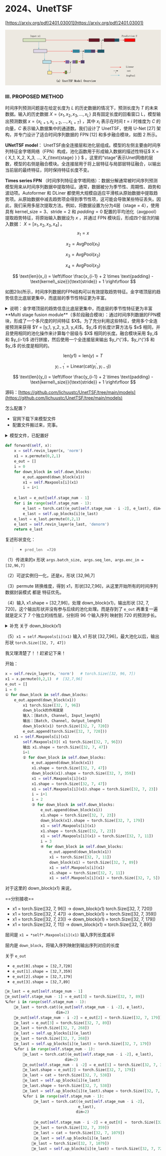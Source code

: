 # 2024、UnetTSF

[https://arxiv.org/pdf/2401.03001](https://arxiv.org/pdf/2401.03001)

![image-20250408085427055](images/image-20250408085427055.png) 

### III. PROPOSED METHOD

时间序列预测问题是在给定长度为 $L$ 的历史数据的情况下，预测长度为 $T$ 的未来数据。输入的历史数据 $X = \{x_1, x_2, x_3, \ldots, x_L\}$  具有固定长度的回看窗口 L，模型输出预测数据  $x = \{x_{L+1}, x_{L+2}, \ldots, x_{L+T}\}$ ，其中  $x_i$ 表示在时间  $t = i$  时维度为 $C$ 的向量，$C$ 表示输入数据集中的通道数。我们设计了 UnetTSF，使用 U-Net [27] 架构，并专门设计了适合时间序列数据的 FPN [12] 和多步融合模块，如图 2 所示。

**UNetTSF model**： UnetTSF由全连接层和池化层组成。模型的左侧主要由时间序列特征金字塔网络（FPN）构成，池化函数用于形成输入数据的描述性特征$ X = \{ X_1, X_2, X_3, ..., X_{\text{stage} } \} $  。这里的“stage”表示Unet网络的层数，模型的右侧是融合模块。全连接层用于将上层特征与局部层特征融合，以输出当前层的最终特征，同时保持特征长度不变。

**Times series FPN** （时间序列特征金字塔网络）：数据分解通常被时间序列预测模型用来从时间序列数据中提取特征。通常，数据被分为季节性、周期性、趋势和波动项。Autoformer 和 DLiner 都使用大规模自适应平滑核从原始数据中提取趋势项。从原始数据中减去趋势项会得到季节性项，这可能会导致某些特征丢失。因此，我们采用多层次提取方法。例如，将数据设置为分为4层（$\text{stage = 4}$），使用具有 $\text{kernel\_size} = 3$、$\text{stride} = 2$ 和 $padding = 0$ 配置的平均池化（$\text{avgpool}$）提取趋势特征，将原始输入数据设为 $x$ ，并通过 $\text{FPN}$ 模块后，形成四个层次的输入数据： $X = [x_1, x_2, x_3, x_4]$ 。
$$
x_1 = x
$$

$$
x_2 = \text{AvgPool}(x_1)
$$

$$
x_3 = \text{AvgPool}(x_2)
$$

$$
x_4 = \text{AvgPool}(x_3)
$$

$$
\text{len}(x_i) = \left\lfloor \frac{x_{i-1} + 2 \times \text{padding} - \text{kernel\_size}}{\text{stride}} + 1 \right\rfloor
$$

如图2(b)所示，时间序列数据的FPN结构可以有效提取趋势特征。金字塔顶层的趋势信息比底层更集中，而底层的季节性特征更为丰富。

<details>
<summary>说明：金字塔顶层的趋势信息比底层更集中，而底层的季节性特征更为丰富</summary>
<p>
首先，关于顶层和底层：底层靠近输入端，序列长度长，所谓的分辨率高
顶层靠近输出端，序列长度短，所谓的分辨率低
其次，关于池化操作在时间序列中的使用，相当于每次丢掉了趋势信息，最顶层的特征最抽象，保留了全局信息和波动信息
需要注意，池化是池化掉了长期趋势信息，尤其是大核池化提取 trend，比如 Autoformer
- 平均池化：会平滑短期波动，部分保留季节性模式的大致形状，尤其是当季节周期远大于池化窗口大小时
- 最大池化会保留显著峰值，这些峰值通常是季节性模式的关键特征
</p>
</details>
**Multi stage fusion module**（多阶段融合模块）：通过时间序列数据的FPN模块，形成了一个多尺度的时间特征 $X$。为了充分利用这些特征，使用多个全连接预测来获得 $Y = [y_1, y_2, y_3, y_4]$。$y_i$ 的长度计算方法与 $x$ 相同，并且使用相同的池化操作来计算每个层级与 $X$ 相同的长度。融合模块采用 $y_i$  和 $y_{i-1}$ 进行拼接，然后使用一个全连接层来输出 $y_i^{'}$，$y_i^{'}$ 和  $y_i$ 的长度是相同的。

$$
\text{len}(y1) = \text{len}(y) = T
$$

$$
y_{i-1}^{'} = \text{Linear}(\text{cat}(y_i^{'}, y_{i-1}))
$$

$$
\text{len}(y_i) = \left\lfloor \frac{y_{i-1} + 2 \times \text{padding} - \text{kernel\_size}}{\text{stride}} + 1 \right\rfloor
$$

源码：[https://github.com/lichuustc/UnetTSF/tree/main/models](https://github.com/lichuustc/UnetTSF/tree/main/models)

怎么配置？

- 官网下载下来模型文件
- 配置文件搬过来，完事。

<details>
<summary>模型文件，已配置好</summary>
<p>

```python
import torch
import torch.nn as nn
import torch.nn.functional as F
import numpy as np
from layers.RevIN import RevIN
import custom_repr
class moving_avg(nn.Module):
    """
    Moving average block to highlight the trend of time series
    """
    def __init__(self, kernel_size, stride):
        super(moving_avg, self).__init__()
        self.kernel_size = kernel_size
        self.avg = nn.AvgPool1d(kernel_size=kernel_size, stride=stride, padding=0)

    def forward(self, x):
        # padding on the both ends of time series
        front = x[:, 0:1, :].repeat(1, (self.kernel_size - 1) // 2, 1)
        end = x[:, -1:, :].repeat(1, (self.kernel_size - 1) // 2, 1)
        x = torch.cat([front, x, end], dim=1)
        x = self.avg(x.permute(0, 2, 1))
        x = x.permute(0, 2, 1)
        return x


class series_decomp(nn.Module):
    """
    Series decomposition block
    """
    def __init__(self, kernel_size):
        super(series_decomp, self).__init__()
        self.moving_avg = moving_avg(kernel_size, stride=1)

    def forward(self, x):
        moving_mean = self.moving_avg(x)
        res = x - moving_mean
        return res, moving_mean

class block_model(nn.Module):
    """
    Decomposition-Linear
    """
    def __init__(self, input_channels, input_len, out_len, individual):
        super(block_model, self).__init__()
        self.channels = input_channels
        self.input_len = input_len
        self.out_len = out_len
        self.individual = individual

        if self.individual:
            self.Linear_channel = nn.ModuleList()
            
            for i in range(self.channels):
                self.Linear_channel.append(nn.Linear(self.input_len, self.out_len))
        else:
            self.Linear_channel = nn.Linear(self.input_len, self.out_len)
        self.ln = nn.LayerNorm(out_len)
        self.relu = nn.ReLU(inplace=True)

    def forward(self, x):
        # x: [Batch, Input length, Channel]
        if self.individual:
            output = torch.zeros([x.size(0),x.size(1),self.out_len],dtype=x.dtype).to(x.device)
            for i in range(self.channels):
                output[:,i,:] = self.Linear_channel[i](x[:,i,:])
        else:
            output = self.Linear_channel(x)
        #output = self.ln(output)
        #output = self.relu(output)
        return output # [Batch, Channel, Output length]


class Model(nn.Module):
    def __init__(self, configs):
        super(Model, self).__init__()

        self.input_channels = configs.enc_in
        self.input_len = configs.seq_len
        self.out_len = configs.pred_len
        self.individual = configs.individual
        # 下采样设定
        self.stage_num = configs.stage_num
        self.stage_pool_kernel = configs.stage_pool_kernel
        self.stage_pool_stride = configs.stage_pool_stride
        self.stage_pool_padding = configs.stage_pool_padding

        self.revin_layer = RevIN(self.input_channels, affine=True, subtract_last=False)
        
        len_in = self.input_len
        len_out = self.out_len
        down_in = [len_in]
        down_out = [len_out]
        i = 0
        while i < self.stage_num - 1:
            linear_in = int((len_in + 2 * self.stage_pool_padding - self.stage_pool_kernel)/self.stage_pool_stride + 1 )
            linear_out = int((len_out + 2 * self.stage_pool_padding - self.stage_pool_kernel)/self.stage_pool_stride + 1 )
            down_in.append(linear_in)
            down_out.append(linear_out)
            len_in = linear_in
            len_out = linear_out
            i = i + 1

        # 最大池化层
        self.Maxpools = nn.ModuleList() 
        # 左边特征提取层
        self.down_blocks = nn.ModuleList()
        for in_len,out_len in zip(down_in,down_out):
            self.down_blocks.append(block_model(self.input_channels, in_len, out_len, self.individual))
            self.Maxpools.append(nn.AvgPool1d(kernel_size=self.stage_pool_kernel, stride=self.stage_pool_stride, padding=self.stage_pool_padding))
        
        # 右边特征融合层
        self.up_blocks = nn.ModuleList()
        len_down_out = len(down_out)
        for i in range(len_down_out -1):
            print(len_down_out, len_down_out - i -1, len_down_out - i - 2)
            in_len = down_out[len_down_out - i - 1] + down_out[len_down_out - i - 2]
            out_len = down_out[len_down_out - i - 2]
            self.up_blocks.append(block_model(self.input_channels, in_len, out_len, self.individual))
        
        #self.linear_out = nn.Linear(self.out_len * 2, self.out_len)

    def forward(self, x):
        x = self.revin_layer(x, 'norm')
        x1 = x.permute(0,2,1)
        e_out = []
        i = 0
        for down_block in self.down_blocks:
            e_out.append(down_block(x1))
            x1 = self.Maxpools[i](x1)
            i = i+1

        e_last = e_out[self.stage_num - 1]
        for i in range(self.stage_num - 1):
            e_last = torch.cat((e_out[self.stage_num - i -2], e_last), dim=2)
            e_last = self.up_blocks[i](e_last)
        e_last = e_last.permute(0,2,1)
        e_last = self.revin_layer(e_last, 'denorm')
        return e_last

import argparse
import os
import torch
import random
import numpy as np

parser = argparse.ArgumentParser(description='Autoformer & Transformer family for Time Series Forecasting')

# random seed
parser.add_argument('--random_seed', type=int, default=2021, help='random seed')

# basic config
parser.add_argument('--is_training', type=int, required=False, default=1, help='status')
parser.add_argument('--model_id', type=str, required=False, default='test', help='model id')
parser.add_argument('--model', type=str, required=False, default='Transformer',
                    help='model name, options: [Autoformer, Informer, Transformer]')

# data loader
parser.add_argument('--data', type=str, required=False, default='ETTh1', help='dataset type')
parser.add_argument('--root_path', type=str, default='./dataset/ETT/', help='root path of the data file')
parser.add_argument('--data_path', type=str, default='ETTh1.csv', help='data file')
parser.add_argument('--features', type=str, default='M',
                    help='forecasting task, options:[M, S, MS]; M:multivariate predict multivariate, S:univariate predict univariate, MS:multivariate predict univariate')
parser.add_argument('--target', type=str, default='OT', help='target feature in S or MS task')
parser.add_argument('--freq', type=str, default='h',
                    help='freq for time features encoding, options:[s:secondly, t:minutely, h:hourly, d:daily, b:business days, w:weekly, m:monthly], you can also use more detailed freq like 15min or 3h')
parser.add_argument('--checkpoints', type=str, default='./checkpoints/', help='location of model checkpoints')

# forecasting task
parser.add_argument('--seq_len', type=int, default=96, help='input sequence length')
parser.add_argument('--label_len', type=int, default=48, help='start token length')
parser.add_argument('--pred_len', type=int, default=720, help='prediction sequence length')

#u_linear
parser.add_argument('--stage_num', type=int, default=4, help='stage num')
parser.add_argument('--stage_pool_kernel', type=int, default=3, help='AvgPool1d kernel_size')
parser.add_argument('--stage_pool_stride', type=int, default=2, help='AvgPool1d stride')
parser.add_argument('--stage_pool_padding', type=int, default=0, help='AvgPool1d padding')

# DLinear
#parser.add_argument('--individual', action='store_true', default=False, help='DLinear: a linear layer for each variate(channel) individually')

# PatchTST
parser.add_argument('--fc_dropout', type=float, default=0.05, help='fully connected dropout')
parser.add_argument('--head_dropout', type=float, default=0.0, help='head dropout')
parser.add_argument('--patch_len', type=int, default=16, help='patch length')
parser.add_argument('--stride', type=int, default=8, help='stride')
parser.add_argument('--padding_patch', default='end', help='None: None; end: padding on the end')
parser.add_argument('--revin', type=int, default=1, help='RevIN; True 1 False 0')
parser.add_argument('--affine', type=int, default=0, help='RevIN-affine; True 1 False 0')
parser.add_argument('--subtract_last', type=int, default=0, help='0: subtract mean; 1: subtract last')
parser.add_argument('--decomposition', type=int, default=0, help='decomposition; True 1 False 0')
parser.add_argument('--kernel_size', type=int, default=25, help='decomposition-kernel')
parser.add_argument('--individual', type=int, default=1, help='individual head; True 1 False 0')

# Formers 
parser.add_argument('--embed_type', type=int, default=0, help='0: default 1: value embedding + temporal embedding + positional embedding 2: value embedding + temporal embedding 3: value embedding + positional embedding 4: value embedding')
parser.add_argument('--enc_in', type=int, default=7, help='encoder input size') # DLinear with --individual, use this hyperparameter as the number of channels
parser.add_argument('--dec_in', type=int, default=7, help='decoder input size')
parser.add_argument('--c_out', type=int, default=7, help='output size')
parser.add_argument('--d_model', type=int, default=512, help='dimension of model')
parser.add_argument('--n_heads', type=int, default=8, help='num of heads')
parser.add_argument('--e_layers', type=int, default=2, help='num of encoder layers')
parser.add_argument('--d_layers', type=int, default=1, help='num of decoder layers')
parser.add_argument('--d_ff', type=int, default=2048, help='dimension of fcn')
parser.add_argument('--moving_avg', type=int, default=25, help='window size of moving average')
parser.add_argument('--factor', type=int, default=1, help='attn factor')
parser.add_argument('--distil', action='store_false',
                    help='whether to use distilling in encoder, using this argument means not using distilling',
                    default=True)
parser.add_argument('--dropout', type=float, default=0.05, help='dropout')
parser.add_argument('--embed', type=str, default='timeF',
                    help='time features encoding, options:[timeF, fixed, learned]')
parser.add_argument('--activation', type=str, default='gelu', help='activation')
parser.add_argument('--output_attention', action='store_true', help='whether to output attention in ecoder')
parser.add_argument('--do_predict', action='store_true', help='whether to predict unseen future data')

#corr
parser.add_argument('--corr_lower_limit', type=float, default=0.6, help='find corr ')

# optimization
parser.add_argument('--num_workers', type=int, default=10, help='data loader num workers')
parser.add_argument('--itr', type=int, default=1, help='experiments times')
parser.add_argument('--train_epochs', type=int, default=80, help='train epochs')
parser.add_argument('--batch_size', type=int, default=32, help='batch size of train input data')
parser.add_argument('--patience', type=int, default=20, help='early stopping patience')
parser.add_argument('--learning_rate', type=float, default=0.0001, help='optimizer learning rate')
parser.add_argument('--des', type=str, default='test', help='exp description')
parser.add_argument('--loss', type=str, default='mse', help='loss function')
parser.add_argument('--lradj', type=str, default='type3', help='adjust learning rate')
parser.add_argument('--pct_start', type=float, default=0.3, help='pct_start')
parser.add_argument('--use_amp', action='store_true', help='use automatic mixed precision training', default=False)

# GPU
parser.add_argument('--use_gpu', type=bool, default=True, help='use gpu')
parser.add_argument('--gpu', type=int, default=0, help='gpu')
parser.add_argument('--use_multi_gpu', action='store_true', help='use multiple gpus', default=False)
parser.add_argument('--devices', type=str, default='0,1,2,3', help='device ids of multile gpus')
parser.add_argument('--test_flop', action='store_true', default=False, help='See utils/tools for usage')

args = parser.parse_args()

# random seed
fix_seed = args.random_seed
random.seed(fix_seed)
torch.manual_seed(fix_seed)
np.random.seed(fix_seed)


args.use_gpu =  True

if args.use_gpu and args.use_multi_gpu:
    args.dvices = args.devices.replace(' ', '')
    device_ids = args.devices.split(',')
    args.device_ids = [int(id_) for id_ in device_ids]
    args.gpu = args.device_ids[0]

# print('Args in experiment:')
# print(args.seq_len)


batch_x = torch.randn(args.batch_size, args.seq_len, args.enc_in)
# ETTh1 => 17420 , channels = 7,Frequence = 7

model = Model(args).float()

outputs = model(batch_x)
```
</p>
</details>

```python
def forward(self, x):
    x = self.revin_layer(x, 'norm')
    x1 = x.permute(0,2,1)
    e_out = []
    i = 0
    for down_block in self.down_blocks:
        e_out.append(down_block(x1))
        x1 = self.Maxpools[i](x1)
        i = i+1

    e_last = e_out[self.stage_num - 1]
    for i in range(self.stage_num - 1):
        e_last = torch.cat((e_out[self.stage_num - i -2], e_last), dim=2)
        e_last = self.up_blocks[i](e_last)
    e_last = e_last.permute(0,2,1)
    e_last = self.revin_layer(e_last, 'denorm')
    return e_last
```

复述形状变化：

> - `pred_len  =720` 

（1）传进来的x 形状 `args.batch_size, args.seq_len, args.enc_in =  [32,96,7]` 

（2）可逆实例归一化，还是x，形状 [32,96,7]

（3）permute 转换维度，得到 x1，形状[32,7,96]，从这里开始所有的时间序列数据封装模式 都是 特征优先。

（4）输入 x1.shape = [32,7,96]，处理 down_block(x1)，输出形状 [32, 7, 720]，这个输出形状并没有参与后续的池化处理。而是存到了 `e_out`    再重复一遍就是定义了 7 个独立的线性层，分别将 96 个输入序列 映射到 720 的预测步长。

<details>
<summary>补充 关于  down_block(x1)</summary>
<p>
结构是：多个并行线性层
block_model(
  (Linear_channel): ModuleList(
    (0-6): 7 x Linear(in_features=96, out_features=720, bias=True)
  )
  (ln): LayerNorm((720,), eps=1e-05, elementwise_affine=True)
  (relu): ReLU(inplace=True)
)
① (0-6): 7 x Linear(in_features=96, out_features=720, bias=True)，表示模型包含 7个独立的线性层，每个线性层专门处理一个输入通道的数据
② (0-6): 表示索引范围，从0到6，共7个元素
③ 7 x: 表示有7个相同类型的模块
④ Linear(in_features=96, out_features=720, bias=True): 每个模块都是一个线性层，输入特征96，输出特征720
⑤ 当 individual=True 时（在代码中 args.individual=1），模型为每个输入通道创建一个独立的线性层。==》"通道独立处理"，常用于多变量时间序列预测
解释：目前都在用的通道独立
① 特化处理: 每个通道(变量)可能有不同的模式和特性，独立处理可以更好地捕捉这些差异
② 避免特征干扰: 不同变量可能有不同的规模和分布，独立处理可以避免变量间的干扰
</p>
</details>

（5）`x1 = self.Maxpools[i](x1)`  输入  x1 形状  [32,7,96]，最大池化以后，输出形状  `torch.Size([32, 7, 47])`

我又理清楚了！！赶紧记下来！

开始：

```python
x = self.revin_layer(x, 'norm')   # torch.Size([32, 96, 7])
x1 = x.permute(0,2,1)  #  [32,7,96]
e_out = []
i = 0
① for down_block in self.down_blocks:
    e_out.append(down_block(x1))
        x1 torch.Size([32, 7, 96])
        down_block的作用就是 
        输入：[Batch, Channel, Input_length]
        输出：[Batch, Channel, Output_length]
        down_block(x1) torch.Size([32, 7, 720])
        e_out.append(torch.Size([32, 7, 720]))
    x1 = self.Maxpools[i](x1)
    	self.Maxpools[0]( x1 torch.Size([32, 7, 96]))
        输出 x1.shape = torch.Size([32, 7, 47])
        i=1
        ② for down_block in self.down_blocks:
            e_out.append(down_block(x1))
            x1.shape = torch.Size([32, 7, 47])
            down_block(x1).shape = torch.Size([32, 7, 359])
            x1 = self.Maxpools[i](x1)
            x1.shape = torch.Size([32, 7, 47])
            x1 = self.Maxpools[i](x1).shape = torch.Size([32, 7, 23])
            i = i+1
            i = 2
            ③ for down_block in self.down_blocks:
                e_out.append(down_block(x1))
                x1.shape = torch.Size([32, 7, 23])
                down_block(x1).shape = torch.Size([32, 7, 179])
                x1 = self.Maxpools[i](x1)
                x1.shape = torch.Size([32, 7, 23])
                x1 = self.Maxpools[i](x1) = torch.Size([32, 7, 11])
                i = 3
                ④ for down_block in self.down_blocks:
                    e_out.append(down_block(x1))
                    x1 = torch.Size([32, 7, 11])
                    down_block(x1) = torch.Size([32, 7, 89])
                    x1 = self.Maxpools[i](x1)
                    x1.shape = torch.Size([32, 7, 11])
                    x1 = self.Maxpools[i](x1) = torch.Size([32, 7, 5])
```

对于这里的 down_block(x1) 来说，

==分别接收== 

- x1 = torch.Size([32, 7, 96]) → down_block(x1) torch.Size([32, 7, 720])
- x1 = torch.Size([32, 7, 47]) → down_block(x1) = torch.Size([32, 7, 359])
- x1 = torch.Size([32, 7, 23]) → down_block(x1) = torch.Size([32, 7, 179])
- x1 = torch.Size([32, 7, 11]) → down_block(x1) = torch.Size([32, 7, 89])

层间是 `x1 = *self*.Maxpools[i](x1)`   输入序列长度减半

层内是 `down_block`，将输入序列映射到输出序列对应的长度

关于 `e_out` 

- `e_out[0].shape = [32,7,720]`
- `e_out[1].shape = [32,7,359]`
- `e_out[2].shape = [32,7,179]`
- `e_out[3].shape = [32,7,89]`

```python
🌈e_last = e_out[self.stage_num - 1]
🔵e_out[self.stage_num - 1] = e_out[3] = torch.Size([32, 7, 89])
🪐for i in range(self.stage_num - 1):
    🌈e_last = torch.cat((e_out[self.stage_num - i -2], e_last), 
                       dim=2)
    🔴e_out[self.stage_num - i -2] = e_out[2] = torch.Size([32, 7, 179])
    🔴e_last = e_out[3] = torch.Size([32, 7, 89])
    🔴e_last = torch.Size([32, 7, 268])
    🌈e_last = self.up_blocks[i](e_last)
    🔵e_last = torch.Size([32, 7, 268])
    🔵e_last = self.up_blocks[i](e_last) = torch.Size([32, 7, 179])
    🪐for i in range(self.stage_num - 1):
        🌈e_last = torch.cat((e_out[self.stage_num - i -2], e_last), 
                           dim=2)
        🔵e_out[self.stage_num - i -2] = e_out[1] = torch.Size([32, 7, 359])
        🔵e_last.shape = e_out[2] = torch.Size([32, 7, 179])
        🔵e_last = cat = torch.Size([32, 7, 538])
        🌈e_last = self.up_blocks[i](e_last)
        🔴e_last.shape = torch.Size([32, 7, 538])
        🔴e_last = self.up_blocks[i](e_last).shape = torch.Size([32, 7, 359])
        🪐for i in range(self.stage_num - 1):
             🌈e_last = torch.cat((e_out[self.stage_num - i -2],
                                 e_last),
                                dim=2)
            
             🔴e_out[self.stage_num - i -2] = e_out[0] =  torch.Size([32, 7, 720])
             🔴e_last = torch.Size([32, 7, 359])
             🔴e_last = cat = torch.Size([32, 7, 1079])
             🌈e_last = self.up_blocks[i](e_last)
            🔵e_last = torch.Size([32, 7, 1079])
            🔵e_last = self.up_blocks[i](e_last) = torch.Size([32, 7, 720])  
```

